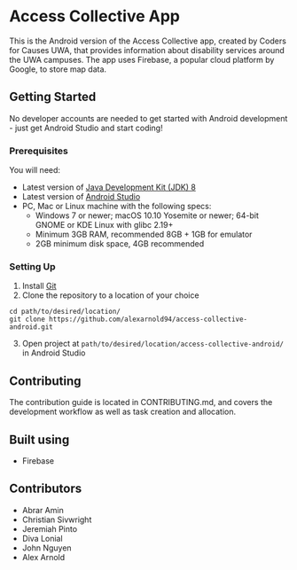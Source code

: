 # Access Collective App

This is the Android version of the Access Collective app, created by Coders for Causes UWA, that provides information about disability services around the UWA campuses. The app uses Firebase, a popular cloud platform by Google, to store map data.

## Getting Started

No developer accounts are needed to get started with Android development - just get Android Studio and start coding!

### Prerequisites

You will need:

- Latest version of [Java Development Kit (JDK) 8](http://www.oracle.com/technetwork/java/javase/downloads/jdk8-downloads-2133151.html)
- Latest version of [Android Studio](https://developer.android.com/studio/index.html)
- PC, Mac or Linux machine with the following specs:
  - Windows 7 or newer; macOS 10.10 Yosemite or newer; 64-bit GNOME or KDE Linux with glibc 2.19+
  - Minimum 3GB RAM, recommended 8GB + 1GB for emulator
  - 2GB minimum disk space, 4GB recommended

### Setting Up

1. Install [Git](https://www.atlassian.com/git/tutorials/install-git)
2. Clone the repository to a location of your choice  

  `cd path/to/desired/location/`  
  `git clone https://github.com/alexarnold94/access-collective-android.git`

3. Open project at `path/to/desired/location/access-collective-android/` in Android Studio

## Contributing

The contribution guide is located in CONTRIBUTING.md, and covers the development workflow as well as task creation and allocation.

## Built using

- Firebase

## Contributors

- Abrar Amin
- Christian Sivwright
- Jeremiah Pinto
- Diva Lonial
- John Nguyen
- Alex Arnold
